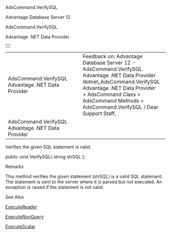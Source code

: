 AdsCommand.VerifySQL




Advantage Database Server 12  

AdsCommand.VerifySQL

Advantage .NET Data Provider

|  |
| --- |
|  |

|  |  |  |  |  |
| --- | --- | --- | --- | --- |
| AdsCommand.VerifySQL  Advantage .NET Data Provider |  |  | Feedback on: Advantage Database Server 12 - AdsCommand.VerifySQL Advantage .NET Data Provider dotnet\_AdsCommand.VerifySQL Advantage .NET Data Provider > AdsCommand Class > AdsCommand Methods > AdsCommand.VerifySQL / Dear Support Staff, |  |
| AdsCommand.VerifySQL  Advantage .NET Data Provider |  |  |  |  |

Verifies the given SQL statement is valid.

public void VerifySQL( string strSQL );

Remarks

This method verifies the given statement (strSQL) is a valid SQL statement. The statement is sent to the server where it is parsed but not executed. An exception is raised if the statement is not valid.

See Also

[ExecuteReader](dotnet_adscommand_executereader.htm)

[ExecuteNonQuery](dotnet_adscommand_executenonquery.htm)

[ExecuteScalar](dotnet_adscommand_executescalar.htm)